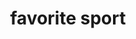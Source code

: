 ---
pid: LLP512
title: favorite sport
location_transcription: 
zipcode: '19120'
outside_phl: 
neighborhood: Logan,Olney
age: '8'
age_range: 6-13
instagram: 
image_file_name: LLP_512.jpg
proposal_transcription: 
topic: Unknown
topic_summary: '0'
type: Infrastructure,Space,Other No Form
keywords_other: unicycle, circus, sport
credit: Issa
image_labels: 
twitter: 
facebook: 
permalink: "/monuments/llp512/"
layout: item-page
---